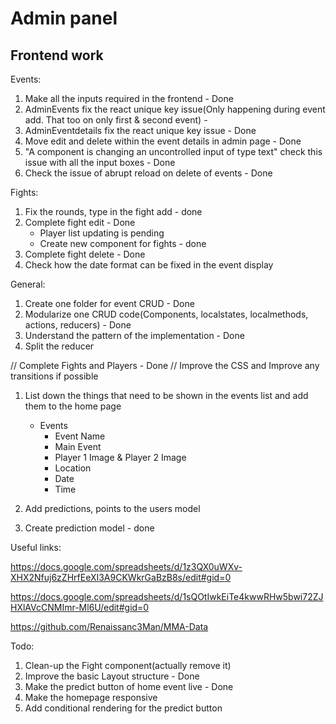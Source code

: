 # Admin panel
## Frontend work

Events:

1. Make all the inputs required in the frontend - Done
2. AdminEvents fix the react unique key issue(Only happening during event add. That too on only first & second event) - 
3. AdminEventdetails fix the react unique key issue - Done
3. Move edit and delete within the event details in admin page - Done
4. "A component is changing an uncontrolled input of type text" check this issue with all the input boxes - Done
5. Check the issue of abrupt reload on delete of events - Done

Fights:

1. Fix the rounds, type in the fight add - done
2. Complete fight edit - Done
	- Player list updating is pending
	- Create new component for fights - done
3. Complete fight delete - Done
4. Check how the date format can be fixed in the event display

General:
1. Create one folder for event CRUD - Done
2. Modularize one CRUD code(Components, localstates, localmethods, actions, reducers) - Done
3. Understand the pattern of the implementation - Done
4. Split the reducer


// Complete Fights and Players - Done
// Improve the CSS and Improve any transitions if possible

1. List down the things that need to be shown in the events list and add them to the home page
	- Events
		* Event Name
		* Main Event
		* Player 1 Image & Player 2 Image
		* Location
		* Date
		* Time


2. Add predictions, points to the users model
3. Create prediction model - done


Useful links:

https://docs.google.com/spreadsheets/d/1z3QX0uWXv-XHX2Nfuj6zZHrfEeXI3A9CKWkrGaBzB8s/edit#gid=0

https://docs.google.com/spreadsheets/d/1sQOtIwkEiTe4kwwRHw5bwi72ZJHXlAVcCNMImr-Ml6U/edit#gid=0

https://github.com/Renaissanc3Man/MMA-Data




Todo:

1. Clean-up the Fight component(actually remove it)
2. Improve the basic Layout structure - Done
3. Make the predict button of home event live - Done
4. Make the homepage responsive
5. Add conditional rendering for the predict button













